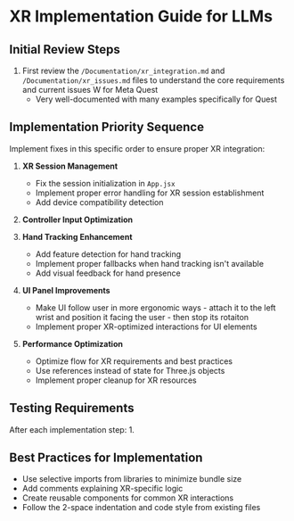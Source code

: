 # XR Implementation Guide for LLMs

## Initial Review Steps

1. First review the `/Documentation/xr_integration.md` and `/Documentation/xr_issues.md` files to understand the core requirements and current issues
W for Meta Quest 
    - Very well-documented with many examples specifically for Quest
## Implementation Priority Sequence

Implement fixes in this specific order to ensure proper XR integration:

1. **XR Session Management**
   - Fix the session initialization in `App.jsx`
   - Implement proper error handling for XR session establishment
   - Add device compatibility detection

2. **Controller Input Optimization**

3. **Hand Tracking Enhancement**
   - Add feature detection for hand tracking
   - Implement proper fallbacks when hand tracking isn't available
   - Add visual feedback for hand presence

4. **UI Panel Improvements**
   - Make UI follow user in more ergonomic ways - attach it to the left wrist and position it facing the user - then stop its rotaiton 
   - Implement proper XR-optimized interactions for UI elements

5. **Performance Optimization**
   - Optimize flow for XR requirements and best practices
   - Use references instead of state for Three.js objects
   - Implement proper cleanup for XR resources

## Testing Requirements

After each implementation step:
1.

## Best Practices for Implementation

- Use selective imports from libraries to minimize bundle size
- Add comments explaining XR-specific logic
- Create reusable components for common XR interactions
- Follow the 2-space indentation and code style from existing files